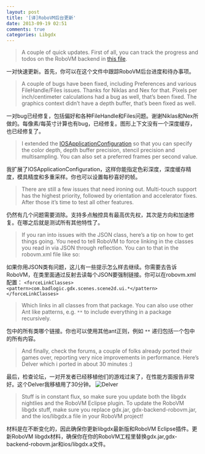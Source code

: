 ```yaml
---
layout: post
title: '[译]RoboVM后台更新'
date: 2013-09-19 02:51
comments: true
categories: Libgdx
---
```

> A couple of quick updates. First of all, you can track the progress and todos on the RoboVM backend in [this file](https://github.com/libgdx/libgdx/blob/master/backends/gdx-backend-robovm/todos.txt).

一对快速更新。首先，你可以在这个文件中跟踪RoboVM后台进度和待办事项。

> A couple of bugs have been fixed, including Preferences and various FileHandle/Files issues. Thanks for Niklas and Nex for that. Pixels per inch/centimeter calculations had a bug as well, that’s been fixed. The graphics context didn’t have a depth buffer, that’s been fixed as well.

一对bug已经修复，包括偏好和各种FileHandle和Files问题。谢谢Niklas和Nex所做的。每像素/每英寸计算也有bug，已经修复。图形上下文没有一个深度缓存，也已经修复了。

> I extended the [IOSApplicationConfiguration](https://github.com/libgdx/libgdx/blob/master/backends/gdx-backend-robovm/src/com/badlogic/gdx/backends/iosrobovm/IOSApplicationConfiguration.java#L17) so that you can specify the color depth, depth buffer precision, stencil precision and multisampling. You can also set a preferred frames per second value.

我扩展了IOSApplicationConfiguration，这样你能指定色彩深度，深度缓存精度，模具精度和多重采样。你也可以设置每秒喜好的帧。

> There are still a few issues that need ironing out. Multi-touch support has the highest priority, followed by orientation and accelerator fixes. After those it’s time to test all other features.

仍然有几个问题需要消除。支持多点触控具有最高优先权，其次是方向和加速修复。在哪之后就是测试所有其他特性了。

> If you ran into issues with the JSON class, here’s a tip on how to get things going. You need to tell RoboVM to force linking in the classes you read in via JSON through reflection. You can to that in the robovm.xml file like so:

如果你用JSON类有问题，这儿有一些提示怎么样去继续。你需要去告诉RoboVM，在类里面通过反射去读每个JSON要强制链接。你可以在robovm.xml配置：
`<forceLinkClasses>
    <pattern>com.badlogic.gdx.scenes.scene2d.ui.*</pattern>
  </forceLinkClasses>`
  
> Which links in all classes from that package. You can also use other Ant like patterns, e.g. `**` to include everything in a package recursively.

包中的所有类哪个链接。你也可以使用其他ant正则，例如 `**` 递归包括一个包中的所有内容。

> And finally, check the forums, a couple of folks already ported their games over, reporting very nice improvements in performance. Here’s Delver which i ported in about 30 minutes :)

最后，检查论坛，一对开发者已经移植他们的游戏过来了，在性能方面报告非常好。这个Delver我移植用了30分钟。
![Delver](http://libgdx.badlogicgames.com/uploads/Screen%20Shot%202013-09-17%20at%2020.15.27-PmZoKo0BYI.png)

> Stuff is in constant flux, so make sure you update both the libgdx nightlies and the RoboVM Eclipse plugin. To update the RoboVM libgdx stuff, make sure you replace gdx.jar, gdx-backend-robovm.jar, and the ios/libgdx.a file in your RoboVM project!

材料是在不断变化的，因此确保你更新libgdx最新版和RoboVM Eclipse插件。更新RoboVM libgdx材料，确保你在你的RoboVM工程里替换gdx.jar,gdx-backend-robovm.jar和ios/libgdx.a文件。